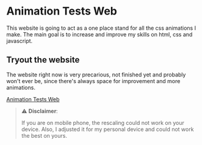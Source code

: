 # Animation Tests Web
This website is going to act as a one place stand for all the 
css animations I make. The main goal is to increase and 
improve my skills on html, css and javascript.

## Tryout the website
The website right now is very precarious, not finished yet
and probably won't ever be, since there's always space for 
improvement and more animations.

[Animation Tests Web](https://mariovilladangos.github.io/Animation-Tests-Web/)


> ⚠️ **Disclaimer**:
> 
> If you are on mobile phone, the rescaling could not work
> on your device. Also, I adjusted it for my personal
> device and could not work the best on yours.

